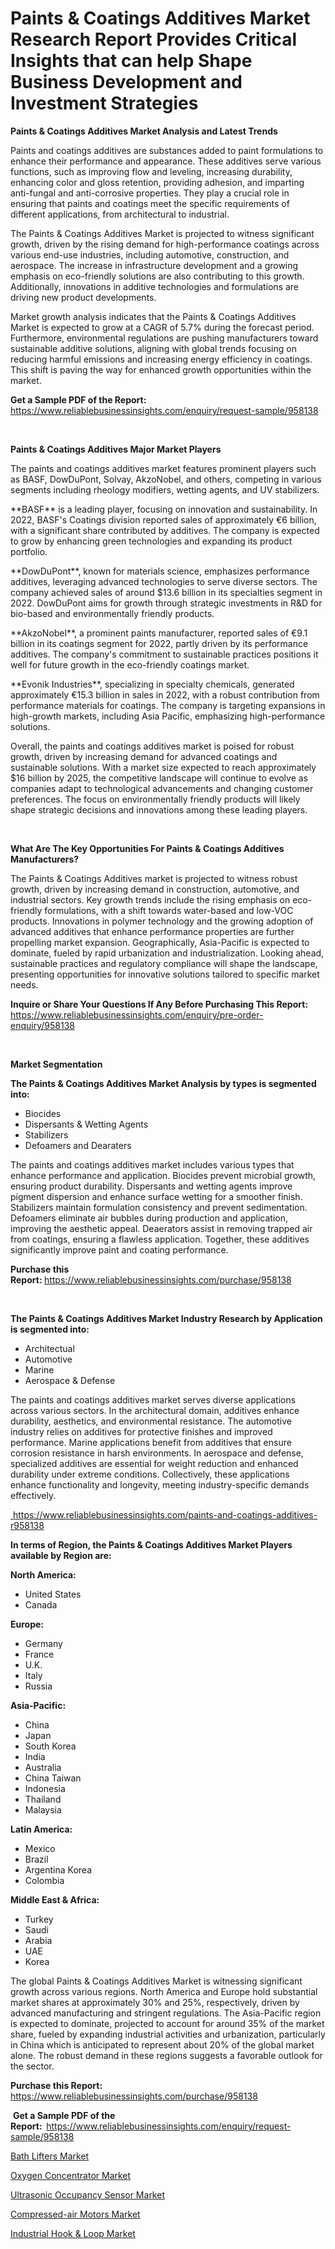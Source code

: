 <p><h1>Paints & Coatings Additives Market Research Report Provides Critical Insights that can help Shape Business Development and Investment Strategies</h1></p><p><strong>Paints & Coatings Additives Market Analysis and Latest Trends</strong></p>
<p><p>Paints and coatings additives are substances added to paint formulations to enhance their performance and appearance. These additives serve various functions, such as improving flow and leveling, increasing durability, enhancing color and gloss retention, providing adhesion, and imparting anti-fungal and anti-corrosive properties. They play a crucial role in ensuring that paints and coatings meet the specific requirements of different applications, from architectural to industrial.</p><p>The Paints & Coatings Additives Market is projected to witness significant growth, driven by the rising demand for high-performance coatings across various end-use industries, including automotive, construction, and aerospace. The increase in infrastructure development and a growing emphasis on eco-friendly solutions are also contributing to this growth. Additionally, innovations in additive technologies and formulations are driving new product developments.</p><p>Market growth analysis indicates that the Paints & Coatings Additives Market is expected to grow at a CAGR of 5.7% during the forecast period. Furthermore, environmental regulations are pushing manufacturers toward sustainable additive solutions, aligning with global trends focusing on reducing harmful emissions and increasing energy efficiency in coatings. This shift is paving the way for enhanced growth opportunities within the market.</p></p>
<p><strong>Get a Sample PDF of the Report:&nbsp;</strong> <a href="https://www.reliablebusinessinsights.com/enquiry/request-sample/958138?utm_campaign=63&utm_medium=2&utm_source=Github&utm_content=ia&utm_term=03122024&utm_id=paints-coatings-additives">https://www.reliablebusinessinsights.com/enquiry/request-sample/958138</a></p>
<p>&nbsp;</p>
<p><strong>Paints & Coatings Additives Major Market Players</strong></p>
<p><p>The paints and coatings additives market features prominent players such as BASF, DowDuPont, Solvay, AkzoNobel, and others, competing in various segments including rheology modifiers, wetting agents, and UV stabilizers. </p><p>**BASF** is a leading player, focusing on innovation and sustainability. In 2022, BASF's Coatings division reported sales of approximately €6 billion, with a significant share contributed by additives. The company is expected to grow by enhancing green technologies and expanding its product portfolio.</p><p>**DowDuPont**, known for materials science, emphasizes performance additives, leveraging advanced technologies to serve diverse sectors. The company achieved sales of around $13.6 billion in its specialties segment in 2022. DowDuPont aims for growth through strategic investments in R&D for bio-based and environmentally friendly products.</p><p>**AkzoNobel**, a prominent paints manufacturer, reported sales of €9.1 billion in its coatings segment for 2022, partly driven by its performance additives. The company's commitment to sustainable practices positions it well for future growth in the eco-friendly coatings market.</p><p>**Evonik Industries**, specializing in specialty chemicals, generated approximately €15.3 billion in sales in 2022, with a robust contribution from performance materials for coatings. The company is targeting expansions in high-growth markets, including Asia Pacific, emphasizing high-performance solutions.</p><p>Overall, the paints and coatings additives market is poised for robust growth, driven by increasing demand for advanced coatings and sustainable solutions. With a market size expected to reach approximately $16 billion by 2025, the competitive landscape will continue to evolve as companies adapt to technological advancements and changing customer preferences. The focus on environmentally friendly products will likely shape strategic decisions and innovations among these leading players.</p></p>
<p>&nbsp;</p>
<p><strong>What Are The Key Opportunities For Paints & Coatings Additives Manufacturers?</strong></p>
<p><p>The Paints & Coatings Additives market is projected to witness robust growth, driven by increasing demand in construction, automotive, and industrial sectors. Key growth trends include the rising emphasis on eco-friendly formulations, with a shift towards water-based and low-VOC products. Innovations in polymer technology and the growing adoption of advanced additives that enhance performance properties are further propelling market expansion. Geographically, Asia-Pacific is expected to dominate, fueled by rapid urbanization and industrialization. Looking ahead, sustainable practices and regulatory compliance will shape the landscape, presenting opportunities for innovative solutions tailored to specific market needs.</p></p>
<p><strong>Inquire or Share Your Questions If Any Before Purchasing This Report:</strong> <a href="https://www.reliablebusinessinsights.com/enquiry/pre-order-enquiry/958138?utm_campaign=63&utm_medium=2&utm_source=Github&utm_content=ia&utm_term=03122024&utm_id=paints-coatings-additives">https://www.reliablebusinessinsights.com/enquiry/pre-order-enquiry/958138</a></p>
<p>&nbsp;</p>
<p><strong>Market Segmentation</strong></p>
<p><strong>The Paints & Coatings Additives Market Analysis by types is segmented into:</strong></p>
<p><ul><li>Biocides</li><li>Dispersants & Wetting Agents</li><li>Stabilizers</li><li>Defoamers and Dearaters</li></ul></p>
<p><p>The paints and coatings additives market includes various types that enhance performance and application. Biocides prevent microbial growth, ensuring product durability. Dispersants and wetting agents improve pigment dispersion and enhance surface wetting for a smoother finish. Stabilizers maintain formulation consistency and prevent sedimentation. Defoamers eliminate air bubbles during production and application, improving the aesthetic appeal. Deaerators assist in removing trapped air from coatings, ensuring a flawless application. Together, these additives significantly improve paint and coating performance.</p></p>
<p><strong>Purchase this Report:&nbsp;</strong><a href="https://www.reliablebusinessinsights.com/purchase/958138?utm_campaign=63&utm_medium=2&utm_source=Github&utm_content=ia&utm_term=03122024&utm_id=paints-coatings-additives">https://www.reliablebusinessinsights.com/purchase/958138</a></p>
<p>&nbsp;</p>
<p><strong>The Paints & Coatings Additives Market Industry Research by Application is segmented into:</strong></p>
<p><ul><li>Architectual</li><li>Automotive</li><li>Marine</li><li>Aerospace & Defense</li></ul></p>
<p><p>The paints and coatings additives market serves diverse applications across various sectors. In the architectural domain, additives enhance durability, aesthetics, and environmental resistance. The automotive industry relies on additives for protective finishes and improved performance. Marine applications benefit from additives that ensure corrosion resistance in harsh environments. In aerospace and defense, specialized additives are essential for weight reduction and enhanced durability under extreme conditions. Collectively, these applications enhance functionality and longevity, meeting industry-specific demands effectively.</p></p>
<p><a href="https://www.reliablebusinessinsights.com/paints-and-coatings-additives-r958138?utm_campaign=63&utm_medium=2&utm_source=Github&utm_content=ia&utm_term=03122024&utm_id=paints-coatings-additives">&nbsp;https://www.reliablebusinessinsights.com/paints-and-coatings-additives-r958138</a></p>
<p><strong>In terms of Region, the Paints & Coatings Additives Market Players available by Region are:</strong></p>
<p>
    <p> <strong> North America: </strong>
        <ul>
            <li>United States</li>
            <li>Canada</li>
        </ul>
        </p> 
    <p> <strong> Europe: </strong>
        <ul>
            <li>Germany</li>
            <li>France</li>
            <li>U.K.</li>
            <li>Italy</li>
            <li>Russia</li>
        </ul>
        </p> 
    <p> <strong> Asia-Pacific: </strong>
        <ul>
            <li>China</li>
            <li>Japan</li>
            <li>South Korea</li>
            <li>India</li>
            <li>Australia</li>
            <li>China Taiwan</li>
            <li>Indonesia</li>
            <li>Thailand</li>
            <li>Malaysia</li>
        </ul>
        </p> 
    <p> <strong> Latin America: </strong>
        <ul>
            <li>Mexico</li>
            <li>Brazil</li>
            <li>Argentina Korea</li>
            <li>Colombia</li>
        </ul>
        </p> 
    <p> <strong> Middle East & Africa: </strong>
        <ul>
            <li>Turkey</li>
            <li>Saudi</li>
            <li>Arabia</li>
            <li>UAE</li>
            <li>Korea</li>
        </ul>
    </p>
    </p>
<p><p>The global Paints & Coatings Additives Market is witnessing significant growth across various regions. North America and Europe hold substantial market shares at approximately 30% and 25%, respectively, driven by advanced manufacturing and stringent regulations. The Asia-Pacific region is expected to dominate, projected to account for around 35% of the market share, fueled by expanding industrial activities and urbanization, particularly in China which is anticipated to represent about 20% of the global market alone. The robust demand in these regions suggests a favorable outlook for the sector.</p></p>
<p><strong>Purchase this Report: </strong><a href="https://www.reliablebusinessinsights.com/purchase/958138?utm_campaign=63&utm_medium=2&utm_source=Github&utm_content=ia&utm_term=03122024&utm_id=paints-coatings-additives">https://www.reliablebusinessinsights.com/purchase/958138</a></p>
<p>&nbsp;<strong>Get a Sample PDF of the Report:&nbsp;&nbsp;</strong><a href="https://www.reliablebusinessinsights.com/enquiry/request-sample/958138?utm_campaign=63&utm_medium=2&utm_source=Github&utm_content=ia&utm_term=03122024&utm_id=paints-coatings-additives">https://www.reliablebusinessinsights.com/enquiry/request-sample/958138</a></p>
<p><strong></strong></p>
<p><p><a href="https://issuu.com/reportprime-2/docs/bath-lifters-market-size-2030.pptx?utm_campaign=63&utm_medium=2&utm_source=Github&utm_content=ia&utm_term=03122024&utm_id=paints-coatings-additives">Bath Lifters Market</a></p><p><a href="https://github.com/WashimHussain441/Market-Research-Report-List-1/blob/main/oxygen-concentrator-market.md?utm_campaign=63&utm_medium=2&utm_source=Github&utm_content=ia&utm_term=03122024&utm_id=paints-coatings-additives">Oxygen Concentrator Market</a></p><p><a href="https://www.linkedin.com/pulse/emerging-trends-ultrasonic-occupancy-sensor-market-global-outlook-wyscc?utm_campaign=63&utm_medium=2&utm_source=Github&utm_content=ia&utm_term=03122024&utm_id=paints-coatings-additives">Ultrasonic Occupancy Sensor Market</a></p><p><a href="https://issuu.com/reportprime-2/docs/compressed-air-motors-market-size-2030.pptx?utm_campaign=63&utm_medium=2&utm_source=Github&utm_content=ia&utm_term=03122024&utm_id=paints-coatings-additives">Compressed-air Motors Market</a></p><p><a href="https://github.com/SanjidaMahmud54/Market-Research-Report-List-1/blob/main/industrial-hook-loop-market.md?utm_campaign=63&utm_medium=2&utm_source=Github&utm_content=ia&utm_term=03122024&utm_id=paints-coatings-additives">Industrial Hook & Loop Market</a></p></p>